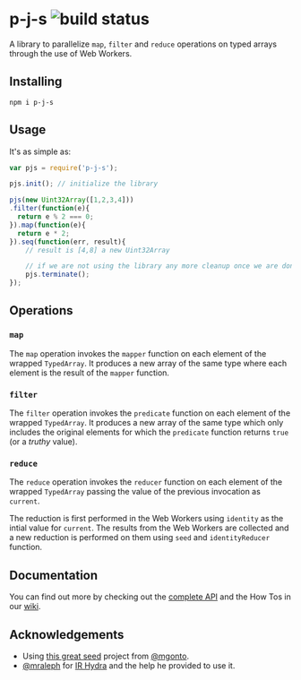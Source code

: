# p-j-s ![build status](https://travis-ci.org/pjsteam/pjs.svg?branch=dev)

A library to parallelize `map`, `filter` and `reduce` operations on typed arrays through the use of Web Workers.

## Installing
```
npm i p-j-s
```

## Usage
It's as simple as:
```js
var pjs = require('p-j-s');

pjs.init(); // initialize the library

pjs(new Uint32Array([1,2,3,4]))
.filter(function(e){
  return e % 2 === 0;
}).map(function(e){
  return e * 2;
}).seq(function(err, result){
    // result is [4,8] a new Uint32Array

    // if we are not using the library any more cleanup once we are done
    pjs.terminate();
});
```

## Operations

### `map`
The `map` operation invokes the `mapper` function on each element of the wrapped `TypedArray`. It produces a new array of the same type where each element is the result of the `mapper` function.

### `filter`
The `filter` operation invokes the `predicate` function on each element of the wrapped `TypedArray`. It produces a new array of the same type which only includes the original elements for which the `predicate` function returns `true` (or a _truthy_ value).

### `reduce`
The `reduce` operation invokes the `reducer` function on each element of the wrapped `TypedArray` passing the value of the previous invocation as `current`.

The reduction is first performed in the Web Workers using `identity` as the intial value for `current`. The results from the Web Workers are collected and a new reduction is performed on them using `seed` and `identityReducer` function.

## Documentation
You can find out more by checking out the [complete API](https://github.com/pjsteam/pjs/wiki/Complete-API) and the How Tos in our [wiki](https://github.com/pjsteam/pjs/wiki).

## Acknowledgements
* Using [this great seed](https://github.com/mgonto/gulp-browserify-library-seed) project from [@mgonto](https://twitter.com/mgonto).
* [@mraleph](https://twitter.com/mraleph) for [IR Hydra](https://github.com/mraleph/irhydra) and the help he provided to use it.

